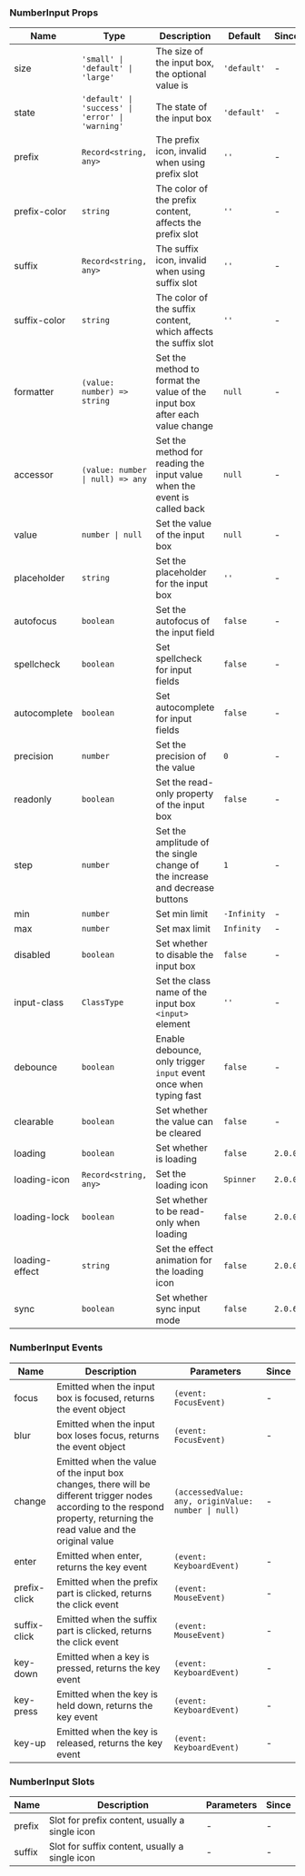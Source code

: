 ### NumberInput Props

| Name           | Type                                             | Description                                                                 | Default     | Since   |
| -------------- | ------------------------------------------------ | --------------------------------------------------------------------------- | ----------- | ------- |
| size           | `'small' \| 'default' \| 'large'`                | The size of the input box, the optional value is                            | `'default'` | -       |
| state          | `'default' \| 'success' \| 'error' \| 'warning'` | The state of the input box                                                  | `'default'` | -       |
| prefix         | `Record<string, any>`                            | The prefix icon, invalid when using prefix slot                             | `''`        | -       |
| prefix-color   | `string`                                         | The color of the prefix content, affects the prefix slot                    | `''`        | -       |
| suffix         | `Record<string, any>`                            | The suffix icon, invalid when using suffix slot                             | `''`        | -       |
| suffix-color   | `string`                                         | The color of the suffix content, which affects the suffix slot              | `''`        | -       |
| formatter      | `(value: number) => string`                      | Set the method to format the value of the input box after each value change | `null`      | -       |
| accessor       | `(value: number \| null) => any`                 | Set the method for reading the input value when the event is called back    | `null`      | -       |
| value          | `number \| null`                                 | Set the value of the input box                                              | `null`      | -       |
| placeholder    | `string`                                         | Set the placeholder for the input box                                       | `''`        | -       |
| autofocus      | `boolean`                                        | Set the autofocus of the input field                                        | `false`     | -       |
| spellcheck     | `boolean`                                        | Set spellcheck for input fields                                             | `false`     | -       |
| autocomplete   | `boolean`                                        | Set autocomplete for input fields                                           | `false`     | -       |
| precision      | `number`                                         | Set the precision of the value                                              | `0`         | -       |
| readonly       | `boolean`                                        | Set the read-only property of the input box                                 | `false`     | -       |
| step           | `number`                                         | Set the amplitude of the single change of the increase and decrease buttons | `1`         | -       |
| min            | `number`                                         | Set min limit                                                               | `-Infinity` | -       |
| max            | `number`                                         | Set max limit                                                               | `Infinity`  | -       |
| disabled       | `boolean`                                        | Set whether to disable the input box                                        | `false`     | -       |
| input-class    | `ClassType`                                      | Set the class name of the input box `<input>` element                       | `''`        | -       |
| debounce       | `boolean`                                        | Enable debounce, only trigger `input` event once when typing fast           | `false`     | -       |
| clearable      | `boolean`                                        | Set whether the value can be cleared                                        | `false`     | -       |
| loading        | `boolean`                                        | Set whether is loading                                                      | `false`     | `2.0.0` |
| loading-icon   | `Record<string, any>`                            | Set the loading icon                                                        | `Spinner`   | `2.0.0` |
| loading-lock   | `boolean`                                        | Set whether to be read-only when loading                                    | `false`     | `2.0.0` |
| loading-effect | `string`                                         | Set the effect animation for the loading icon                               | `false`     | `2.0.0` |
| sync           | `boolean`                                        | Set whether sync input mode                                                 | `false`     | `2.0.6` |

### NumberInput Events

| Name         | Description                                                                                                                                                               | Parameters                                          | Since |
| ------------ | ------------------------------------------------------------------------------------------------------------------------------------------------------------------------- | --------------------------------------------------- | ----- |
| focus        | Emitted when the input box is focused, returns the event object                                                                                                           | `(event: FocusEvent)`                               | -     |
| blur         | Emitted when the input box loses focus, returns the event object                                                                                                          | `(event: FocusEvent)`                               | -     |
| change       | Emitted when the value of the input box changes, there will be different trigger nodes according to the respond property, returning the read value and the original value | `(accessedValue: any, originValue: number \| null)` | -     |
| enter        | Emitted when enter, returns the key event                                                                                                                                 | `(event: KeyboardEvent)`                            | -     |
| prefix-click | Emitted when the prefix part is clicked, returns the click event                                                                                                          | `(event: MouseEvent)`                               | -     |
| suffix-click | Emitted when the suffix part is clicked, returns the click event                                                                                                          | `(event: MouseEvent)`                               | -     |
| key-down     | Emitted when a key is pressed, returns the key event                                                                                                                      | `(event: KeyboardEvent)`                            | -     |
| key-press    | Emitted when the key is held down, returns the key event                                                                                                                  | `(event: KeyboardEvent)`                            | -     |
| key-up       | Emitted when the key is released, returns the key event                                                                                                                   | `(event: KeyboardEvent)`                            | -     |

### NumberInput Slots

| Name   | Description                                    | Parameters | Since |
| ------ | ---------------------------------------------- | ---------- | ----- |
| prefix | Slot for prefix content, usually a single icon | -          | -     |
| suffix | Slot for suffix content, usually a single icon | -          | -     |
